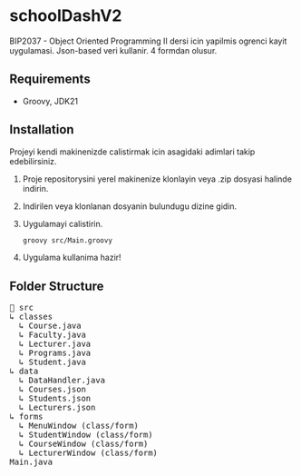 # schoolDashV2
BIP2037 - Object Oriented Programming II dersi icin yapilmis ogrenci kayit uygulamasi. Json-based veri kullanir. 4 formdan olusur. 

## Requirements
- Groovy, JDK21

## Installation
Projeyi kendi makinenizde calistirmak icin asagidaki adimlari takip edebilirsiniz.
1. Proje repositorysini yerel makinenize klonlayin veya .zip dosyasi halinde indirin.
2. Indirilen veya klonlanan dosyanin bulundugu dizine gidin.
3. Uygulamayi calistirin.
    
    ```bash
    groovy src/Main.groovy
    ```
4. Uygulama kullanima hazir!

## Folder Structure
<pre>📁 src<br/>↳ classes<br/>  ↳ Course.java<br/>  ↳ Faculty.java<br/>  ↳ Lecturer.java<br/>  ↳ Programs.java<br/>  ↳ Student.java<br/>↳ data<br/>  ↳ DataHandler.java<br/>  ↳ Courses.json<br/>  ↳ Students.json<br/>  ↳ Lecturers.json<br/>↳ forms<br/>  ↳ MenuWindow (class/form)<br/>  ↳ StudentWindow (class/form)<br/>  ↳ CourseWindow (class/form)<br/>  ↳ LecturerWindow (class/form)<br/>Main.java</pre>
